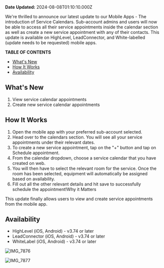 **Date Updated:** 2024-08-08T01:10:10.000Z

We're thrilled to announce our latest update to our Mobile Apps - The introduction of Service Calendars. Sub-account admins and users will now be able to access all their service appointments inside the calendar section as well as create a new service appointment with any of their contacts. This update is available on HighLevel, LeadConnector, and White-labelled (update needs to be requested) mobile apps.

  
**TABLE OF CONTENTS**

* [What's New](#What's-New)
* [How It Works](#How-It-Works)
* [Availability](#Availability)

## **What's New**

1. View service calendar appointments
2. Create new service calendar appointments

## **How It Works**

1. Open the mobile app with your preferred sub-account selected.
2. Head over to the calendars section. You will see all your service appointments under their relevant dates.
3. To create a new service appointment, tap on the "+" button and tap on Schedule appointment.
4. From the calendar dropdown, choose a service calendar that you have created on web.
5. You will then have to select the relevant room for the service. Once the room has been selected, equipment will automatically be assigned based on availability.
6. Fill out all the other relevant details and hit save to successfully schedule the appointment!Why it Matters

This update finally allows users to view and create service appointments from the mobile app.

## **Availability**

* HighLevel (iOS, Android) - v3.74 or later
* LeadConnector (iOS, Android) - v3.74 or later
* WhiteLabel (iOS, Android) - v3.74 or later

![IMG_7876](https://s3.amazonaws.com/cdn.freshdesk.com/data/helpdesk/attachments/production/155030629585/original/xmHkZ_rlCQVRHY7YWCGkOJ01I2JPxT9aMg.jpeg?1723059159)

![IMG_7877](https://s3.amazonaws.com/cdn.freshdesk.com/data/helpdesk/attachments/production/155030629584/original/9NmCF4fLqVkaCCg496A9F6a80ySaYQJ5Bg.jpeg?1723059159)

  